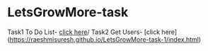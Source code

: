 # LetsGrowMore-task

Task1 To Do List- [click here](https://raeshmisuresh.github.io/LetsGrowMore-task-1/Task1)/
Task2 Get Users- [click here] (https://raeshmisuresh.github.io/LetsGrowMore-task-1/index.html)
